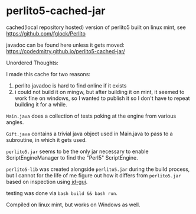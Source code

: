 # perlito5-cached-jar
cached(local repository hosted) version of perlito5 built on linux mint, see https://github.com/fglock/Perlito

javadoc can be found here unless it gets moved: https://codedmitry.github.io/perlito5-cached-jar/

Unordered Thoughts:

I made this cache for two reasons: 
1. perlito javadoc is hard to find online if it exists 
2.  i could not build it on mingw, but after building it on mint, it seemed to work fine on windows, so I wanted to publish it so I don't have to repeat building it for a while.

`Main.java` does a collection of tests poking at the engine from various angles.

`Gift.java` contains a trivial java object used in Main.java to pass to a subroutine, in which it gets used.

`perlito5.jar` seems to be the only jar necessary to enable ScriptEngineManager to find the "Perl5" ScriptEngine.

`perlito5-lib` was created alongside `perlito5.jar` during the build process, but I cannot for the life of me figure out how it differs from `perlito5.jar` based on inspection using [jd-gui](https://github.com/java-decompiler/jd-gui/releases/tag/v1.6.6).

testing was done via `bash build && bash run`.

Compiled on linux mint, but works on Windows as well.

